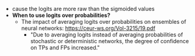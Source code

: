 - cause the logits are more raw than the sigmoided values
- **When to use logits over probabilities?**
	- The impact of averaging logits over probabilities on ensembles of neural networks: https://ceur-ws.org/Vol-3215/19.pdf 
		- "Due to averaging logits instead of averaging probabilities of stochastic or deterministic networks, the degree of confidence on TPs and FPs increased."